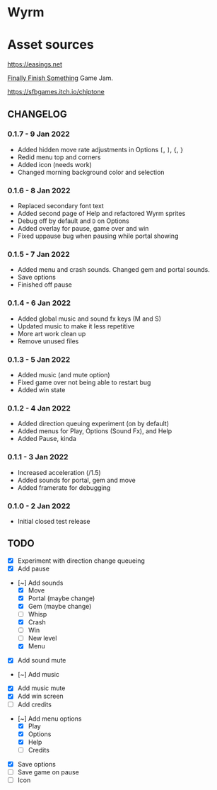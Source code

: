 # Wyrm

# Asset sources

https://easings.net


[Finally Finish Something](https://itch.io/jam/finally-finish-something-2022) Game Jam.



https://sfbgames.itch.io/chiptone


## CHANGELOG

### 0.1.7 - 9 Jan 2022

* Added hidden move rate adjustments in Options `[`, `]`, `{`, `}` 
* Redid menu top and corners
* Added icon (needs work)
* Changed morning background color and selection

### 0.1.6 - 8 Jan 2022

* Replaced secondary font text
* Added second page of Help and refactored Wyrm sprites
* Debug off by default and `D` on Options
* Added overlay for pause, game over and win
* Fixed uppause bug when pausing while portal showing

### 0.1.5 - 7 Jan 2022

* Added menu and crash sounds. Changed gem and portal sounds.
* Save options
* Finished off pause

### 0.1.4 - 6 Jan 2022

* Added global music and sound fx keys (M and S)
* Updated music to make it less repetitive
* More art work clean up
* Remove unused files

### 0.1.3 - 5 Jan 2022

* Added music (and mute option)
* Fixed game over not being able to restart bug 
* Added win state

### 0.1.2 - 4 Jan 2022

* Added direction queuing experiment (on by default)
* Added menus for Play, Options (Sound Fx), and Help
* Added Pause, kinda

### 0.1.1 - 3 Jan 2022

* Increased acceleration (/1.5)
* Added sounds for portal, gem and move
* Added framerate for debugging

### 0.1.0 - 2 Jan 2022

* Initial closed test release


## TODO

- [x] Experiment with direction change queueing
- [x] Add pause
- [~] Add sounds
  - [x] Move
  - [x] Portal (maybe change)
  - [x] Gem (maybe change)
  - [ ] Whisp
  - [x] Crash
  - [ ] Win
  - [ ] New level
  - [x] Menu
- [x] Add sound mute
- [~] Add music
- [x] Add music mute
- [x] Add win screen
- [ ] Add credits
- [~] Add menu options
	- [x] Play
	- [x] Options
	- [x] Help
	- [ ] Credits
- [x] Save options
- [ ] Save game on pause
- [ ] Icon